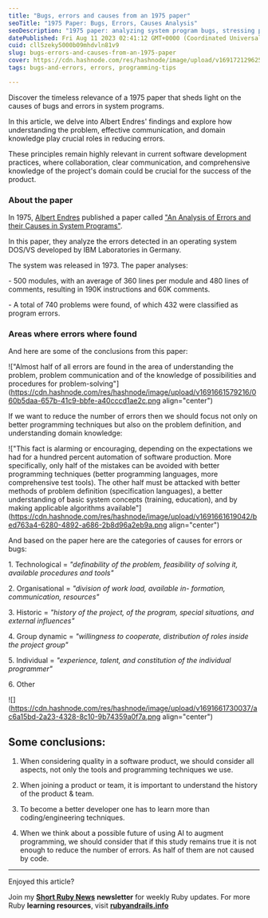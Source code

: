 ```yaml
---
title: "Bugs, errors and causes from an 1975 paper"
seoTitle: "1975 Paper: Bugs, Errors, Causes Analysis"
seoDescription: "1975 paper: analyzing system program bugs, stressing problem definition, domain knowledge, diverse error categories for software quality"
datePublished: Fri Aug 11 2023 02:41:12 GMT+0000 (Coordinated Universal Time)
cuid: cll5zeky5000b09mhdvln81v9
slug: bugs-errors-and-causes-from-an-1975-paper
cover: https://cdn.hashnode.com/res/hashnode/image/upload/v1691721296253/2e2e77e5-39f4-42c0-98cc-56a3948d38ab.png
tags: bugs-and-errors, errors, programming-tips

---
```


Discover the timeless relevance of a 1975 paper that sheds light on the causes of bugs and errors in system programs.

In this article, we delve into Albert Endres' findings and explore how understanding the problem, effective communication, and domain knowledge play crucial roles in reducing errors.

These principles remain highly relevant in current software development practices, where collaboration, clear communication, and comprehensive knowledge of the project's domain could be crucial for the success of the product.

### About the paper

In 1975, [Albert Endres](https://ieeexplore.ieee.org/author/37087903653) published a paper called ["An Analysis of Errors and their Causes in System Programs"](https://ieeexplore.ieee.org/document/6312834).

In this paper, they analyze the errors detected in an operating system DOS/VS developed by IBM Laboratories in Germany.

The system was released in 1973. The paper analyses:

\- 500 modules, with an average of 360 lines per module and 480 lines of comments, resulting in 190K instructions and 60K comments.

\- A total of 740 problems were found, of which 432 were classified as program errors.

### Areas where errors where found

And here are some of the conclusions from this paper:

!["Almost half of all errors are found in the area of understanding the problem, problem communication and of the knowledge of possibilities and procedures for problem-solving"](https://cdn.hashnode.com/res/hashnode/image/upload/v1691661579216/060b5daa-657b-41c9-bbfe-a40cccd1ae2c.png align="center")

If we want to reduce the number of errors then we should focus not only on better programming techniques but also on the problem definition, and understanding domain knowledge:

!["This fact is alarming or encouraging, depending on the expectations we had for a hundred percent automation of software production.  More specifically, only half of the mistakes can be avoided with better programming techniques (better programming languages, more comprehensive test tools). The other half must be attacked with better methods of problem definition (specification languages), a better understanding of basic system concepts (training, education), and by making applicable algorithms available"](https://cdn.hashnode.com/res/hashnode/image/upload/v1691661619042/bed763a4-6280-4892-a686-2b8d96a2eb9a.png align="center")

And based on the paper here are the categories of causes for errors or bugs:

1\. Technological = *"definability of the problem, feasibility of solving it, available procedures and tools"*

2\. Organisational = *"division of work load, available in- formation, communication, resources"*

3\. Historic = *"history of the project, of the program, special situations, and external influences"*

4\. Group dynamic = *"willingness to cooperate, distribution of roles inside the project group"*

5\. Individual = *"experience, talent, and constitution of the individual programmer"*

6\. Other

![](https://cdn.hashnode.com/res/hashnode/image/upload/v1691661730037/ac6a15bd-2a23-4328-8c10-9b74359a0f7a.png align="center")

## Some conclusions:

1. When considering quality in a software product, we should consider all aspects, not only the tools and programming techniques we use.
    
2. When joining a product or team, it is important to understand the history of the product & team.
    
3. To become a better developer one has to learn more than coding/engineering techniques.
    
4. When we think about a possible future of using AI to augment programming, we should consider that if this study remains true it is not enough to reduce the number of errors. As half of them are not caused by code.
    

---

Enjoyed this article?

Join my [**Short Ruby News**](https://shortruby.com/) **newsletter** for weekly Ruby updates. For more Ruby **learning resources**, visit [**rubyandrails.info**](http://rubyandrails.info)